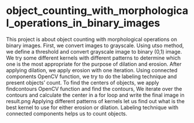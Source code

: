# object_counting_with_morphological_operations_in_binary_images
 This project is about object counting with morphological operations on binary images. First, we convert 
images to grayscale. Using utso method, we define a threshold and convert grayscale image to binary 
(0,1) image. We try some different kernels with different patterns to determine which one is the most 
appropriate for the purpose of dilation and erosion. After applying dilation, we apply erosion with one 
iteration. Using connected components OpenCV function, we try to do the labeling technique and 
present objects’ count. To find the centers of objects, we apply findcontours OpenCV function and find 
the contours, We iterate over the contours and calculate the center in a for loop and write the final 
image in result.png
Applying different patterns of kernels let us find out what is the best kernel to use for 
either erosion or dilation. Labeling technique with connected components helps us to count objects.
